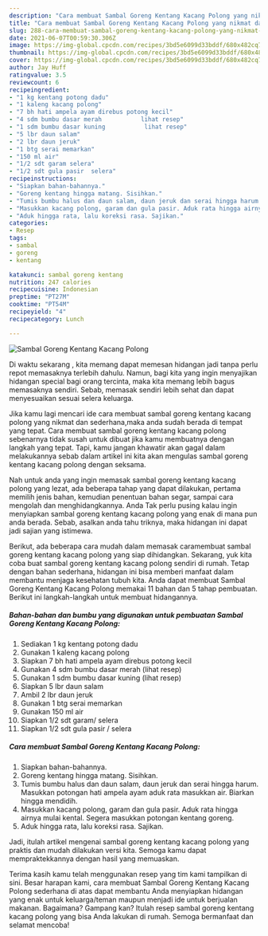 ```yaml
---
description: "Cara membuat Sambal Goreng Kentang Kacang Polong yang nikmat dan Mudah Dibuat"
title: "Cara membuat Sambal Goreng Kentang Kacang Polong yang nikmat dan Mudah Dibuat"
slug: 288-cara-membuat-sambal-goreng-kentang-kacang-polong-yang-nikmat-dan-mudah-dibuat
date: 2021-06-07T00:59:30.306Z
image: https://img-global.cpcdn.com/recipes/3bd5e6099d33bddf/680x482cq70/sambal-goreng-kentang-kacang-polong-foto-resep-utama.jpg
thumbnail: https://img-global.cpcdn.com/recipes/3bd5e6099d33bddf/680x482cq70/sambal-goreng-kentang-kacang-polong-foto-resep-utama.jpg
cover: https://img-global.cpcdn.com/recipes/3bd5e6099d33bddf/680x482cq70/sambal-goreng-kentang-kacang-polong-foto-resep-utama.jpg
author: Jay Huff
ratingvalue: 3.5
reviewcount: 6
recipeingredient:
- "1 kg kentang potong dadu"
- "1 kaleng kacang polong"
- "7 bh hati ampela ayam direbus potong kecil"
- "4 sdm bumbu dasar merah           lihat resep"
- "1 sdm bumbu dasar kuning           lihat resep"
- "5 lbr daun salam"
- "2 lbr daun jeruk"
- "1 btg serai memarkan"
- "150 ml air"
- "1/2 sdt garam selera"
- "1/2 sdt gula pasir  selera"
recipeinstructions:
- "Siapkan bahan-bahannya."
- "Goreng kentang hingga matang. Sisihkan."
- "Tumis bumbu halus dan daun salam, daun jeruk dan serai hingga harum. Masukkan potongan hati ampela ayam aduk rata masukkan air. Biarkan hingga mendidih."
- "Masukkan kacang polong, garam dan gula pasir. Aduk rata hingga airnya mulai kental. Segera masukkan potongan kentang goreng."
- "Aduk hingga rata, lalu koreksi rasa. Sajikan."
categories:
- Resep
tags:
- sambal
- goreng
- kentang

katakunci: sambal goreng kentang 
nutrition: 247 calories
recipecuisine: Indonesian
preptime: "PT27M"
cooktime: "PT54M"
recipeyield: "4"
recipecategory: Lunch

---
```



![Sambal Goreng Kentang Kacang Polong](https://img-global.cpcdn.com/recipes/3bd5e6099d33bddf/680x482cq70/sambal-goreng-kentang-kacang-polong-foto-resep-utama.jpg)

Di waktu  sekarang , kita memang dapat memesan hidangan jadi tanpa perlu repot memasaknya terlebih dahulu. Namun, bagi kita yang ingin menyajikan hidangan special bagi orang tercinta, maka kita memang lebih bagus memasaknya sendiri. Sebab, memasak sendiri lebih sehat dan dapat menyesuaikan sesuai selera keluarga.

Jika kamu lagi mencari ide cara membuat sambal goreng kentang kacang polong yang nikmat dan sederhana,maka anda sudah berada di tempat yang tepat. Cara membuat sambal goreng kentang kacang polong  sebenarnya tidak susah untuk dibuat jika kamu membuatnya dengan langkah yang tepat. Tapi, kamu jangan khawatir akan gagal dalam melakukannya 
sebab dalam artikel ini kita akan mengulas sambal goreng kentang kacang polong dengan seksama.  



Nah untuk anda yang ingin memasak sambal goreng kentang kacang polong yang lezat, ada beberapa tahap yang dapat dilakukan, pertama memilih jenis bahan, kemudian penentuan bahan segar, sampai cara mengolah dan menghidangkannya. Anda Tak perlu pusing kalau ingin menyiapkan sambal goreng kentang kacang polong yang enak di mana pun anda berada. Sebab, asalkan anda  tahu triknya, maka hidangan ini dapat jadi sajian yang istimewa.

Berikut, ada beberapa cara mudah dalam memasak caramembuat sambal goreng kentang kacang polong yang siap dihidangkan. Sekarang, yuk kita coba buat sambal goreng kentang kacang polong sendiri di rumah. Tetap dengan bahan sederhana, hidangan ini bisa memberi manfaat dalam membantu menjaga kesehatan tubuh kita. Anda dapat membuat Sambal Goreng Kentang Kacang Polong memakai 11 bahan dan 5 tahap pembuatan. Berikut ini langkah-langkah untuk membuat hidangannya.

<!--inarticleads1-->

##### Bahan-bahan dan bumbu yang digunakan untuk pembuatan Sambal Goreng Kentang Kacang Polong:

1. Sediakan 1 kg kentang potong dadu
1. Gunakan 1 kaleng kacang polong
1. Siapkan 7 bh hati ampela ayam direbus potong kecil
1. Gunakan 4 sdm bumbu dasar merah           (lihat resep)
1. Gunakan 1 sdm bumbu dasar kuning           (lihat resep)
1. Siapkan 5 lbr daun salam
1. Ambil 2 lbr daun jeruk
1. Gunakan 1 btg serai memarkan
1. Gunakan 150 ml air
1. Siapkan 1/2 sdt garam/ selera
1. Siapkan 1/2 sdt gula pasir / selera




<!--inarticleads2-->

##### Cara membuat Sambal Goreng Kentang Kacang Polong:

1. Siapkan bahan-bahannya.
1. Goreng kentang hingga matang. Sisihkan.
1. Tumis bumbu halus dan daun salam, daun jeruk dan serai hingga harum. Masukkan potongan hati ampela ayam aduk rata masukkan air. Biarkan hingga mendidih.
1. Masukkan kacang polong, garam dan gula pasir. Aduk rata hingga airnya mulai kental. Segera masukkan potongan kentang goreng.
1. Aduk hingga rata, lalu koreksi rasa. Sajikan.




Jadi, itulah artikel mengenai  sambal goreng kentang kacang polong  yang praktis dan mudah dilakukan versi kita. Semoga kamu dapat mempraktekkannya dengan hasil yang memuaskan. 

Terima kasih kamu telah menggunakan resep yang tim kami tampilkan di sini. Besar harapan kami, cara membuat  Sambal Goreng Kentang Kacang Polong sederhana di atas dapat membantu Anda menyiapkan hidangan yang enak untuk keluarga/teman maupun menjadi ide untuk berjualan makanan. Bagaimana? Gampang kan? Itulah resep sambal goreng kentang kacang polong yang bisa Anda lakukan di rumah. Semoga bermanfaat dan selamat mencoba!

